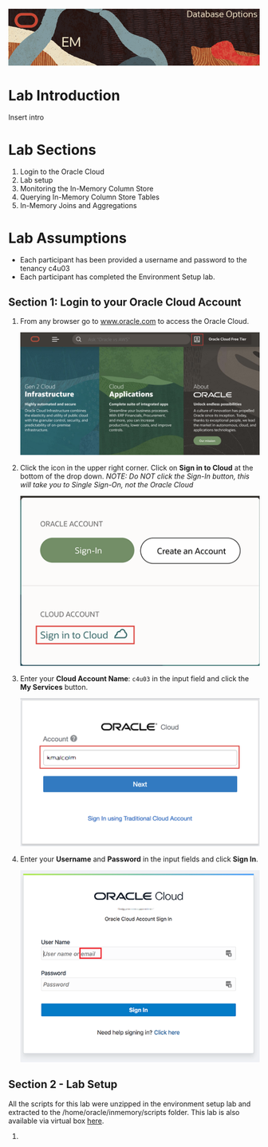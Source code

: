 ![](img/em-title.png)  

# Lab Introduction #
Insert intro


# Lab Sections #
1. Login to the Oracle Cloud
2. Lab setup
3. Monitoring the In-Memory Column Store
2. Querying In-Memory Column Store Tables
4. In-Memory Joins and Aggregations

# Lab Assumptions #
- Each participant has been provided a username and password to the tenancy c4u03
- Each participant has completed the Environment Setup lab.


## Section 1: Login to your Oracle Cloud Account

1.  From any browser go to www.oracle.com to access the Oracle Cloud.

    ![](img/login-screen.png)

2. Click the icon in the upper right corner.  Click on **Sign in to Cloud** at the bottom of the drop down.  *NOTE:  Do NOT click the Sign-In button, this will take you to Single Sign-On, not the Oracle Cloud*

    ![](img/signup.png)    

3. Enter your **Cloud Account Name**: `c4u03` in the input field and click the **My Services** button. 

    ![](img/login-tenancy.png)  

4.  Enter your **Username** and **Password** in the input fields and click **Sign In**.

    ![](img/cloud-login.png) 


## Section 2 - Lab Setup

All the scripts for this lab were unzipped in the environment setup lab and extracted to the /home/oracle/inmemory/scripts folder.  This lab is also available via virtual box [here](http://retriever.us.oracle.com/apex/f?p=121:22:2345499146566662::NO:RP:P22_CONTAINER_ID,P22_PREV_PAGE:82044,112). 

1. 


